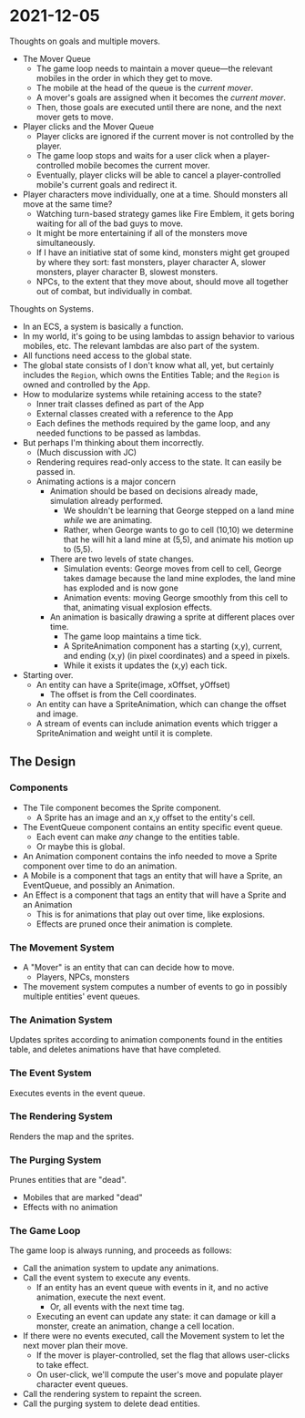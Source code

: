 # 2021-12-05

Thoughts on goals and multiple movers.

- The Mover Queue
	- The game loop needs to maintain a mover queue—the relevant mobiles in the order in which they get to move.
	- The mobile at the head of the queue is the _current mover_.
	- A mover's goals are assigned when it becomes the _current mover_.
	- Then, those goals are executed until there are none, and the next mover gets to move.
- Player clicks and the Mover Queue
	- Player clicks are ignored if the current mover is not controlled by the player.
	- The game loop stops and waits for a user click when a player-controlled mobile becomes the current mover.
	- Eventually, player clicks will be able to cancel a player-controlled mobile's current goals and redirect it.
- Player characters move individually, one at a time.  Should monsters all move at the same time?
	- Watching turn-based strategy games like Fire Emblem, it gets boring waiting for all of the bad guys to move.
	- It might be more entertaining if all of the monsters move simultaneously.
	- If I have an initiative stat of some kind, monsters might get grouped by where they sort: fast monsters, player character A, slower monsters, player character B, slowest monsters.
	- NPCs, to the extent that they move about, should move all together out of combat, but individually in combat.

Thoughts on Systems.

- In an ECS, a system is basically a function.
- In my world, it's going to be using lambdas to assign behavior to various mobiles, etc.  The relevant lambdas are also part of the system.
- All functions need access to the global state.
- The global state consists of I don't know what all, yet, but certainly includes the `Region`, which owns the Entities Table; and the `Region` is owned and controlled by the App.
- How to modularize systems while retaining access to the state?
	- Inner trait classes defined as part of the App
	- External classes created with a reference to the App
	- Each defines the methods required by the game loop, and any needed functions to be passed as lambdas.
- But perhaps I'm thinking about them incorrectly.
	- (Much discussion with JC)
	- Rendering requires read-only access to the state.  It can easily be passed in.
	- Animating actions is a major concern
		- Animation should be based on decisions already made, simulation already performed.
			- We shouldn't be learning that George stepped on a land mine _while_ we are animating.
			- Rather, when George wants to go to cell (10,10) we determine that he will hit a land mine at (5,5), and animate his motion up to (5,5).
		- There are two levels of state changes.
			- Simulation events: George moves from cell to cell, George takes damage because the land mine explodes, the land mine has exploded and is now gone
			- Animation events: moving George smoothly from this cell to that, animating visual explosion effects.
		- An animation is basically drawing a sprite at different places over time.
			- The game loop maintains a time tick.
			- A SpriteAnimation component has a starting (x,y), current, and ending (x,y) (in pixel coordinates) and a speed in pixels.
			- While it exists it updates the (x,y) each tick.
- Starting over.
	- An entity can have a Sprite(image, xOffset, yOffset) 
		- The offset is from the Cell coordinates.
	- An entity can have a SpriteAnimation, which can change the offset and image.
	- A stream of events can include animation events which trigger a SpriteAnimation and weight until it is complete.


## The Design

### Components

- The Tile component becomes the Sprite component.
	- A Sprite has an image and an x,y offset to the entity's cell.
- The EventQueue component contains an entity specific event queue.
	- Each event can make *any* change to the entities table.
	- Or maybe this is global.  
- An Animation component contains the info needed to move a Sprite component over time to do an animation.
- A Mobile is a component that tags an entity that will have a Sprite, an EventQueue, and possibly an Animation.
- An Effect is a component that tags an entity that will have a Sprite and an Animation
	- This is for animations that play out over time, like explosions.
	- Effects are pruned once their animation is complete.

### The Movement System

- A "Mover" is an entity that can can decide how to move.
	- Players, NPCs, monsters
- The movement system computes a number of events to go in possibly multiple entities' event queues.

### The Animation System

Updates sprites according to animation components found in the entities table, and deletes animations have that have completed.

### The Event System

Executes events in the event queue.

### The Rendering System

Renders the map and the sprites.

### The Purging System

Prunes entities that are "dead".

- Mobiles that are marked "dead"
- Effects with no animation

### The Game Loop

The game loop is always running, and proceeds as follows:

- Call the animation system to update any animations.
- Call the event system to execute any events.
	- If an entity has an event queue with events in it, and no active animation, execute the next event.
		- Or, all events with the next time tag.
	- Executing an event can update any state: it can damage or kill a monster, create an animation, change a cell location.
- If there were no events executed, call the Movement system to let the next mover plan their move.
	- If the mover is player-controlled, set the flag that allows user-clicks to take effect.
	- On user-click, we'll compute the user's move and populate player character event queues.
- Call the rendering system to repaint the screen.
- Call the purging system to delete dead entities.